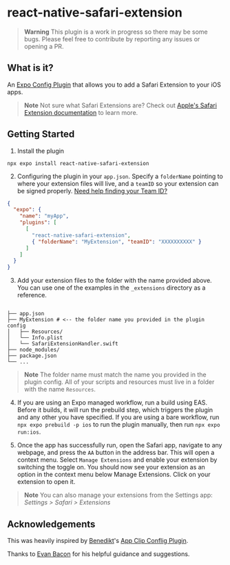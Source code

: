 # react-native-safari-extension

> **Warning** This plugin is a work in progress so there may be some bugs. Please feel free to contribute by reporting any issues or opening a PR.

## What is it?

An [Expo Config Plugin](https://docs.expo.dev/guides/config-plugins/) that allows you to add a Safari Extension to your iOS apps.

> **Note** Not sure what Safari Extensions are? Check out [Apple's Safari Extension documentation](https://developer.apple.com/safari/extensions/) to learn more.

## Getting Started

1. Install the plugin

```console
npx expo install react-native-safari-extension
```

2. Configuring the plugin in your `app.json`. Specify a `folderName` pointing to where your extension files will live, and a `teamID` so your extension can be signed properly. [Need help finding your Team ID?](https://developer.apple.com/help/account/manage-your-team/locate-your-team-id/)

```json
{
  "expo": {
    "name": "myApp",
    "plugins": [
      [
        "react-native-safari-extension",
        { "folderName": "MyExtension", "teamID": "XXXXXXXXXX" }
      ]
    ]
  }
}
```

3. Add your extension files to the folder with the name provided above. You can use one of the examples in the `_extensions` directory as a reference.

```console

├── app.json
├── MyExtension # <-- the folder name you provided in the plugin config
│   ├── Resources/
│   └── Info.plist
│   └── SafariExtensionHandler.swift
├── node_modules/
├── package.json
└── ...
```

> **Note** The folder name must match the name you provided in the plugin config. All of your scripts and resources must live in a folder with the name `Resources`.

4. If you are using an Expo managed workflow, run a build using EAS. Before it builds, it will run the prebuild step, which triggers the plugin and any other you have specified. If you are using a bare workflow, run `npx expo prebuild -p ios` to run the plugin manually, then run `npx expo run:ios`.

5. Once the app has successfully run, open the Safari app, navigate to any webpage, and press the `AA` button in the address bar. This will open a context menu. Select `Manage Extensions` and enable your extension by switching the toggle on. You should now see your extension as an option in the context menu below Manage Extensions. Click on your extension to open it.

> **Note** You can also manage your extensions from the Settings app: _Settings > Safari > Extensions_

## Acknowledgements

This was heavily inspired by [Benedikt](https://twitter.com/bndkt)'s [App Clip Conflig Plugin](https://github.com/bndkt/react-native-app-clip).

Thanks to [Evan Bacon](https://twitter.com/Baconbrix) for his helpful guidance and suggestions.
